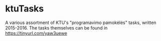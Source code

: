 # ktuTasks
A various assortment of KTU's "programavimo pamokėlės" tasks, written 2015-2016. The tasks themselves can be found in https://tinyurl.com/yaw3uewe

